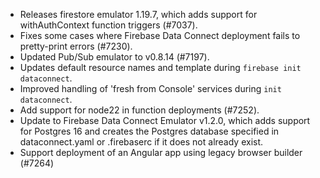 - Releases firestore emulator 1.19.7, which adds support for withAuthContext function triggers (#7037).
- Fixes some cases where Firebase Data Connect deployment fails to pretty-print errors (#7230).
- Updated Pub/Sub emulator to v0.8.14 (#7197).
- Updates default resource names and template during `firebase init dataconnect`.
- Improved handling of 'fresh from Console' services during `init dataconnect`.
- Add support for node22 in function deployments (#7252).
- Update to Firebase Data Connect Emulator v1.2.0, which adds support for Postgres 16 and creates the Postgres database specified in dataconnect.yaml or .firebaserc if it does not already exist.
- Support deployment of an Angular app using legacy browser builder (#7264)